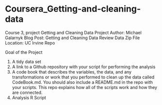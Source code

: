 # Coursera_Getting-and-cleaning-data
Course 3, project
Getting and Cleaning Data Project
Author: Michael Galarnyk
Blog Post: Getting and Cleaning Data Review
Data Zip File Location: UC Irvine Repo

Goal of the Project
1. A tidy data set
2. A link to a Github repository with your script for performing the analysis
3. A code book that describes the variables, the data, and any transformations or work that you performed to clean up the data called CodeBook.md. You should also include a README.md in the repo with your scripts. This repo explains how all of the scripts work and how they are connected.
4. Analysis R Script
